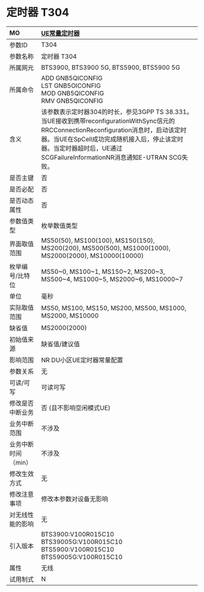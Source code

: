 # 定时器 T304<table><thread><tr><th align = "left">MO</th><th align = "left"><a href = "index.html#定时器 T304-4">UE常量定时器</a></td></tr></thread><tbody><tr><td>参数ID</td><td>T304</td></tr><tr><td>参数名称</td><td>定时器 T304</td></tr><tr><td>所属网元</td><td>BTS3900, BTS3900 5G, BTS5900, BTS5900 5G</td></tr><tr><td>所属命令</td><td>ADD GNB5QICONFIG<br>LST GNB5OICONFIG<br>MOD GNB5QICONFIG<br>RMV GNB5QICONFIG</td></tr><tr><td>含义</td><td>该参数表示定时器304的时长，参见3GPP TS 38.331。当UE接收到携带reconfigurationWithSync信元的RRCConnectionReconfiguration消息时，启动该定时器。当UE在SpCell成功完成随机接入后，停止该定时器。当定时器超时后，UE通过SCGFailureInformationNR消息通知E-UTRAN SCG失败。</td></tr><tr><td>是否主键</td><td>否</td></tr><tr><td>是否必配</td><td>否</td></tr><tr><td>是否动态属性</td><td>否</td></tr><tr><td>参数值类型</td><td>枚举数值类型</td></tr><tr><td>界面取值范围</td><td>MS50(50), MS100(100), MS150(150), MS200(200), MS500(500), MS1000(1000), MS2000(2000), MS10000(10000)</td></tr><tr><td>枚举编号/比特位</td><td>MS50~0, MS100~1, MS150~2, MS200~3, MS500~4, MS1000~5, MS2000~6, MS10000~7</td></tr><tr><td>单位</td><td>毫秒</td></tr><tr><td>实际取值范围</td><td>MS50, MS100, MS150, MS200, MS500, MS1000, MS2000, MS10000</td></tr><tr><td>缺省值</td><td>MS2000(2000)</td></tr><tr><td>初始值来源</td><td>缺省值/建议值</td></tr><tr><td>影响范围</td><td>NR DU小区UE定时器常量配置</td></tr><tr><td>参数关系</td><td>无</td></tr><tr><td>可读/可写</td><td>可读可写</td></tr><tr><td>修改是否中断业务</td><td>否 (且不影响空闲模式UE)</td></tr><tr><td>业务中断范围</td><td>不涉及</td></tr><tr><td>业务中断时间（min）</td><td>不涉及</td></tr><tr><td>修改生效方式</td><td>无</td></tr><tr><td>修改注意事项</td><td>修改本参数对设备无影响</td></tr><tr><td>对无线性能的影响</td><td>无</td></tr><tr><td>引入版本</td><td>BTS3900:V100R015C10<br>BTS39005G:V100R015C10<br>BTS5900:V100R015C10<br>BTS59005G:V100R015C10</td></tr><tr><td>属性</td><td>无线</td></tr><tr><td>试用制式</td><td>N</td></tr></tbody></table>